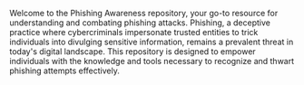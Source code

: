 Welcome to the Phishing Awareness repository, your go-to resource for understanding and combating phishing attacks. Phishing, a deceptive practice where cybercriminals impersonate trusted entities to trick individuals into divulging sensitive information, remains a prevalent threat in today's digital landscape. This repository is designed to empower individuals with the knowledge and tools necessary to recognize and thwart phishing attempts effectively.
